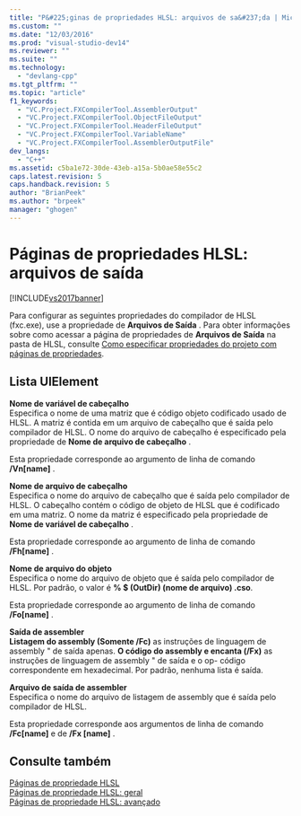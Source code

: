 ```yaml
---
title: "P&#225;ginas de propriedades HLSL: arquivos de sa&#237;da | Microsoft Docs"
ms.custom: ""
ms.date: "12/03/2016"
ms.prod: "visual-studio-dev14"
ms.reviewer: ""
ms.suite: ""
ms.technology: 
  - "devlang-cpp"
ms.tgt_pltfrm: ""
ms.topic: "article"
f1_keywords: 
  - "VC.Project.FXCompilerTool.AssemblerOutput"
  - "VC.Project.FXCompilerTool.ObjectFileOutput"
  - "VC.Project.FXCompilerTool.HeaderFileOutput"
  - "VC.Project.FXCompilerTool.VariableName"
  - "VC.Project.FXCompilerTool.AssemblerOutputFile"
dev_langs: 
  - "C++"
ms.assetid: c5ba1e72-30de-43eb-a15a-5b0ae58e55c2
caps.latest.revision: 5
caps.handback.revision: 5
author: "BrianPeek"
ms.author: "brpeek"
manager: "ghogen"
---
```

# P&#225;ginas de propriedades HLSL: arquivos de sa&#237;da
[!INCLUDE[vs2017banner](../assembler/inline/includes/vs2017banner.md)]

Para configurar as seguintes propriedades do compilador de HLSL \(fxc.exe\), use a propriedade de **Arquivos de Saída** .  Para obter informações sobre como acessar a página de propriedades de **Arquivos de Saída** na pasta de HLSL, consulte [Como especificar propriedades do projeto com páginas de propriedades](../Topic/How%20to:%20Specify%20Project%20Properties%20with%20Property%20Pages.md).  
  
## Lista UIElement  
 **Nome de variável de cabeçalho**  
 Especifica o nome de uma matriz que é código objeto codificado usado de HLSL.  A matriz é contida em um arquivo de cabeçalho que é saída pelo compilador de HLSL.  O nome do arquivo de cabeçalho é especificado pela propriedade de **Nome de arquivo de cabeçalho** .  
  
 Esta propriedade corresponde ao argumento de linha de comando **\/Vn\[name\]** .  
  
 **Nome de arquivo de cabeçalho**  
 Especifica o nome do arquivo de cabeçalho que é saída pelo compilador de HLSL.  O cabeçalho contém o código de objeto de HLSL que é codificado em uma matriz.  O nome da matriz é especificado pela propriedade de **Nome de variável de cabeçalho** .  
  
 Esta propriedade corresponde ao argumento de linha de comando **\/Fh\[name\]** .  
  
 **Nome de arquivo do objeto**  
 Especifica o nome do arquivo de objeto que é saída pelo compilador de HLSL.  Por padrão, o valor é **% $ \(OutDir\) \(nome de arquivo\) .cso**.  
  
 Esta propriedade corresponde ao argumento de linha de comando **\/Fo\[name\]** .  
  
 **Saída de assembler**  
 **Listagem do assembly \(Somente \/Fc\)** as instruções de linguagem de assembly " de saída apenas.  **O código do assembly e encanta \(\/Fx\)** as instruções de linguagem de assembly " de saída e o op\- código correspondente em hexadecimal.  Por padrão, nenhuma lista é saída.  
  
 **Arquivo de saída de assembler**  
 Especifica o nome do arquivo de listagem de assembly que é saída pelo compilador de HLSL.  
  
 Esta propriedade corresponde aos argumentos de linha de comando **\/Fc\[name\]** e de **\/Fx \[name\]** .  
  
## Consulte também  
 [Páginas de propriedade HLSL](../ide/hlsl-property-pages.md)   
 [Páginas de propriedade HLSL: geral](../ide/hlsl-property-pages-general.md)   
 [Páginas de propriedade HLSL: avançado](../ide/hlsl-property-pages-advanced.md)